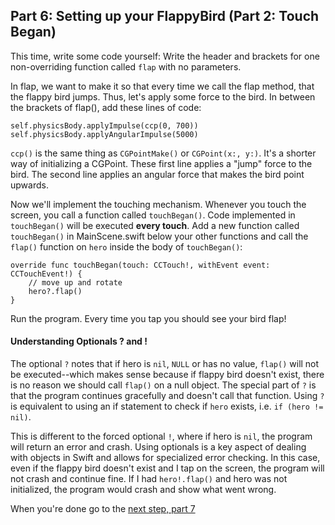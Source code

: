 ## Part 6: Setting up your FlappyBird (Part 2: Touch Began)

This time, write some code yourself: Write the header and brackets for one non-overriding function called `flap` with no parameters.

In flap, we want to make it so that every time we call the flap method, that the flappy bird jumps. Thus, let's apply some force to the bird. In between the brackets of flap(), add these lines of code:

```
self.physicsBody.applyImpulse(ccp(0, 700))
self.physicsBody.applyAngularImpulse(5000)
```

`ccp()` is the same thing as `CGPointMake()` or `CGPoint(x:, y:)`. It's a shorter way of initializing a CGPoint. These first line applies a "jump" force to the bird. The second line applies an angular force that makes the bird point upwards.

Now we'll implement the touching mechanism. Whenever you touch the screen, you call a function called `touchBegan()`. Code implemented in `touchBegan()` will be executed **every touch**. Add a new function called `touchBegan()` in MainScene.swift below your other functions and call the `flap()` function on `hero` inside the body of `touchBegan()`:

```
override func touchBegan(touch: CCTouch!, withEvent event: CCTouchEvent!) {
    // move up and rotate
    hero?.flap()
}
```

Run the program. Every time you tap you should see your bird flap!

#### Understanding Optionals ? and !

The optional `?` notes that if hero is `nil`, `NULL` or has no value, `flap()` will not be executed--which makes sense because if flappy bird doesn't exist, there is no reason we should call `flap()` on a null object. The special part of `?` is that the program continues gracefully and doesn't call that function. Using `?` is equivalent to using an if statement to check if `hero` exists, i.e. `if (hero != nil)`.

This is different to the forced optional `!`, where if hero is `nil`, the program will return an error and crash. Using optionals is a key aspect of dealing with objects in Swift and allows for specialized error checking. In this case, even if the flappy bird doesn't exist and I tap on the screen, the program will not crash and continue fine. If I had `hero!.flap()` and hero was not initialized, the program would crash and show what went wrong.

When you're done go to the [next step, part 7](../P7/part7.md)
